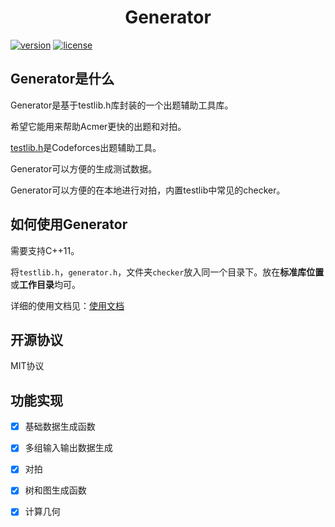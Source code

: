<div align="center">
    <h1>Generator</h1>
</div>

[![version](https://img.shields.io/badge/version-v0.7.1_beta-blue)](https://github.com/ChuTian-SCPC/problem_tool)
[![license](https://img.shields.io/badge/license-MIT-green)](https://github.com/ChuTian-SCPC/problem_tool/blob/main/LICENSE)

## Generator是什么

Generator是基于testlib.h库封装的一个出题辅助工具库。

希望它能用来帮助Acmer更快的出题和对拍。

[testlib.h](https://github.com/MikeMirzayanov/testlib)是Codeforces出题辅助工具。

Generator可以方便的生成测试数据。

Generator可以方便的在本地进行对拍，内置testlib中常见的checker。

## 如何使用Generator

需要支持C++11。

将`testlib.h`，`generator.h`，文件夹`checker`放入同一个目录下。放在**标准库位置**或**工作目录**均可。

详细的使用文档见：[使用文档](./guide/home.md)

## 开源协议

MIT协议

## 功能实现

- [x] 基础数据生成函数

- [x] 多组输入输出数据生成

- [x] 对拍

- [x] 树和图生成函数
  
- [x] 计算几何


